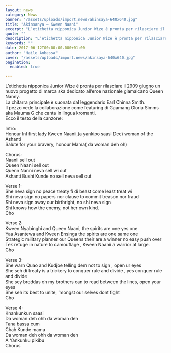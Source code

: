 ```yaml
---
layout: news
category: News
banner: "/assets/uploads/import.news/akinsaya-640x640.jpg"
title: "Akinsanya – Kween Naani"
excerpt: "L’etichetta nipponica Junior Wize è pronta per rilasciare il 2909 giugno un nuovo progetto di marca ska dedicato all’eroe nazionale giamaicano Queen Nanny. La chitarra principale è suonata dal leggendario Earl Chinna Smith. Il pezzo vede la collaborazione come featuring di Gaamang Gloria Simms aka Mauma G che canta in lingua kromanti. Ecco il testo [&hellip"
quote: ""
description: "L’etichetta nipponica Junior Wize è pronta per rilasciare il 2909 giugno un nuovo progetto di marca ska dedicato all’eroe nazionale giamaicano Queen Nanny. La chitarra principale è suonata dal leggendario Earl Chinna Smith. Il pezzo vede la collaborazione come featuring di Gaamang Gloria Simms aka Mauma G che canta in lingua kromanti. Ecco il testo [&hellip"
keywords: ""
date: 2017-06-12T00:00:00.000+01:00
author: "Haile Anbessa"
cover: "/assets/uploads/import.news/akinsaya-640x640.jpg"
pagination:
  enabled: true

---
```


L’etichetta nipponica Junior Wize è pronta per rilasciare il 2909 giugno un nuovo progetto di marca ska dedicato all’eroe nazionale giamaicano Queen Nanny.  
La chitarra principale è suonata dal leggendario Earl Chinna Smith.  
Il pezzo vede la collaborazione come featuring di Gaamang Gloria Simms aka Mauma G che canta in lingua kromanti.  
Ecco il testo della canzone:

Intro:  
Honour InI first lady Kween Naanii,(a yankipo saasi Dee) woman of the Ashanti  
Salute for your bravery, honour Mama( da woman deh oh)

Chorus:  
Naanii sell out  
Queen Naani sell out  
Quenn Nanni neva sell wi out  
Ashanti Bushi Kunde no sell neva sell out

Verse 1:  
She neva sign no peace treaty fi di beast come least treat wi  
Shi neva sign no papers nor clause to commit treason nor fraud  
Shi neva sign away our birthright, no shi neva sign  
Shi knows how the enemy, not her own kind.  
Cho

Verse 2:  
Kween Nyabinghi and Queen Naani, the spirits are one yes one  
Yaa Asantewa and Kween Ensinga the spirits are one same one  
Strategic military planner our Queens their are a winner no easy push over  
Tek refuge in nature to camouflage , Kween Naanii a warrior at large.  
Cho

Verse 3:  
She warn Quao and Kudjoe telling dem not to sign , open ur eyes  
She seh di treaty is a trickery to conquer rule and divide , yes conquer rule and divide  
She sey breddas oh my brothers can to read between the lines, open your eyes  
She seh its best to unite, ‘mongst our selves dont fight  
Cho

Verse 4:  
Knankunkun saasi  
Da woman deh ohh da woman deh  
Tana bassa cum  
Chah Kunde mama  
Da woman deh ohh da woman deh  
A Yankunku pikibu  
Chorus